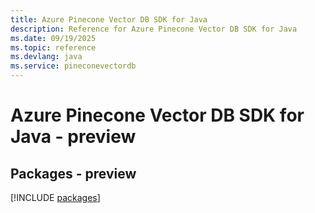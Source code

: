 ```yaml
---
title: Azure Pinecone Vector DB SDK for Java
description: Reference for Azure Pinecone Vector DB SDK for Java
ms.date: 09/19/2025
ms.topic: reference
ms.devlang: java
ms.service: pineconevectordb
---
```

# Azure Pinecone Vector DB SDK for Java - preview
## Packages - preview
[!INCLUDE [packages](pinecone-vector-db-index.md)]